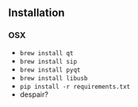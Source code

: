 ## Installation ##

### OSX ###

* `brew install qt`
* `brew install sip`
* `brew install pyqt`
* `brew install libusb`
* `pip install -r requirements.txt`
* despair?
